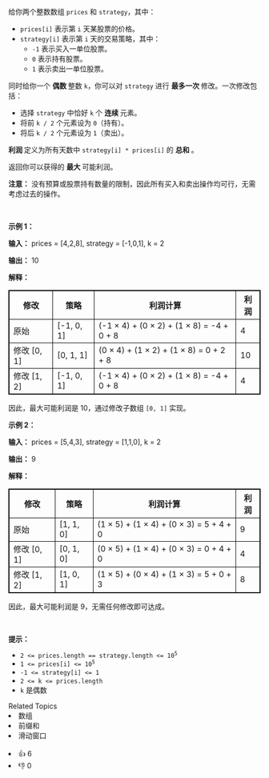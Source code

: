 <p>给你两个整数数组 <code>prices</code> 和 <code>strategy</code>，其中：</p>

<ul> 
 <li><code>prices[i]</code> 表示第 <code>i</code> 天某股票的价格。</li> 
 <li><code>strategy[i]</code> 表示第 <code>i</code> 天的交易策略，其中： 
  <ul> 
   <li><code>-1</code> 表示买入一单位股票。</li> 
   <li><code>0</code> 表示持有股票。</li> 
   <li><code>1</code> 表示卖出一单位股票。</li> 
  </ul> </li> 
</ul>

<p>同时给你一个&nbsp;<strong>偶数&nbsp;</strong>整数 <code>k</code>，你可以对 <code>strategy</code> 进行&nbsp;<strong>最多一次&nbsp;</strong>修改。一次修改包括：</p>

<ul> 
 <li>选择 <code>strategy</code> 中恰好 <code>k</code> 个&nbsp;<strong>连续&nbsp;</strong>元素。</li> 
 <li>将前 <code>k / 2</code> 个元素设为 <code>0</code>（持有）。</li> 
 <li>将后 <code>k / 2</code> 个元素设为 <code>1</code>（卖出）。</li> 
</ul>

<p><strong>利润&nbsp;</strong>定义为所有天数中 <code>strategy[i] * prices[i]</code> 的&nbsp;<strong>总和&nbsp;</strong>。</p>

<p>返回你可以获得的&nbsp;<strong>最大&nbsp;</strong>可能利润。</p>

<p><strong>注意：</strong> 没有预算或股票持有数量的限制，因此所有买入和卖出操作均可行，无需考虑过去的操作。</p>

<p>&nbsp;</p>

<p><strong class="example">示例 1：</strong></p>

<div class="example-block"> 
 <p><strong>输入：</strong> <span class="example-io">prices = [4,2,8], strategy = [-1,0,1], k = 2</span></p> 
</div>

<p><strong>输出：</strong> <span class="example-io">10</span></p>

<p><strong>解释：</strong></p>

<table style="border: 1px solid black;"> 
 <thead> 
  <tr> 
   <th style="border: 1px solid black;">修改</th> 
   <th style="border: 1px solid black;">策略</th> 
   <th style="border: 1px solid black;">利润计算</th> 
   <th style="border: 1px solid black;">利润</th> 
  </tr> 
 </thead> 
 <tbody> 
  <tr> 
   <td style="border: 1px solid black;">原始</td> 
   <td style="border: 1px solid black;">[-1, 0, 1]</td> 
   <td style="border: 1px solid black;">(-1 × 4) + (0 × 2) + (1 × 8) = -4 + 0 + 8</td> 
   <td style="border: 1px solid black;">4</td> 
  </tr> 
  <tr> 
   <td style="border: 1px solid black;">修改 [0, 1]</td> 
   <td style="border: 1px solid black;">[0, 1, 1]</td> 
   <td style="border: 1px solid black;">(0 × 4) + (1 × 2) + (1 × 8) = 0 + 2 + 8</td> 
   <td style="border: 1px solid black;">10</td> 
  </tr> 
  <tr> 
   <td style="border: 1px solid black;">修改 [1, 2]</td> 
   <td style="border: 1px solid black;">[-1, 0, 1]</td> 
   <td style="border: 1px solid black;">(-1 × 4) + (0 × 2) + (1 × 8) = -4 + 0 + 8</td> 
   <td style="border: 1px solid black;">4</td> 
  </tr> 
 </tbody> 
</table>

<p>因此，最大可能利润是 10，通过修改子数组 <code>[0, 1]</code> 实现。</p>

<p><strong class="example">示例 2：</strong></p>

<div class="example-block"> 
 <p><strong>输入：</strong> <span class="example-io">prices = [5,4,3], strategy = [1,1,0], k = 2</span></p> 
</div>

<p><strong>输出：</strong> <span class="example-io">9</span></p>

<p><strong>解释：</strong></p>

<div class="example-block"> 
 <table style="border: 1px solid black;"> 
  <thead> 
   <tr> 
    <th style="border: 1px solid black;">修改</th> 
    <th style="border: 1px solid black;">策略</th> 
    <th style="border: 1px solid black;">利润计算</th> 
    <th style="border: 1px solid black;">利润</th> 
   </tr> 
  </thead> 
  <tbody> 
   <tr> 
    <td style="border: 1px solid black;">原始</td> 
    <td style="border: 1px solid black;">[1, 1, 0]</td> 
    <td style="border: 1px solid black;">(1 × 5) + (1 × 4) + (0 × 3) = 5 + 4 + 0</td> 
    <td style="border: 1px solid black;">9</td> 
   </tr> 
   <tr> 
    <td style="border: 1px solid black;">修改 [0, 1]</td> 
    <td style="border: 1px solid black;">[0, 1, 0]</td> 
    <td style="border: 1px solid black;">(0 × 5) + (1 × 4) + (0 × 3) = 0 + 4 + 0</td> 
    <td style="border: 1px solid black;">4</td> 
   </tr> 
   <tr> 
    <td style="border: 1px solid black;">修改 [1, 2]</td> 
    <td style="border: 1px solid black;">[1, 0, 1]</td> 
    <td style="border: 1px solid black;">(1 × 5) + (0 × 4) + (1 × 3) = 5 + 0 + 3</td> 
    <td style="border: 1px solid black;">8</td> 
   </tr> 
  </tbody> 
 </table> 
</div>

<p>因此，最大可能利润是 9，无需任何修改即可达成。</p>

<p>&nbsp;</p>

<p><strong>提示：</strong></p>

<ul> 
 <li><code>2 &lt;= prices.length == strategy.length &lt;= 10<sup>5</sup></code></li> 
 <li><code>1 &lt;= prices[i] &lt;= 10<sup>5</sup></code></li> 
 <li><code>-1 &lt;= strategy[i] &lt;= 1</code></li> 
 <li><code>2 &lt;= k &lt;= prices.length</code></li> 
 <li><code>k</code> 是偶数</li> 
</ul>

<div><div>Related Topics</div><div><li>数组</li><li>前缀和</li><li>滑动窗口</li></div></div><br><div><li>👍 6</li><li>👎 0</li></div>